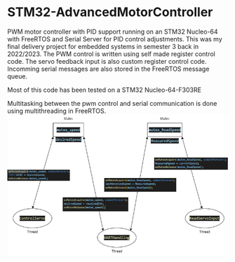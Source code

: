 # STM32-AdvancedMotorController
PWM motor controller with PID support running on an STM32 Nucleo-64 with FreeRTOS and Serial Server for PID control adjustments.
This was my final delivery project for embedded systems in semester 3 back in 2022/2023.
The PWM control is written using self made register control code. 
The servo feedback input is also custom register control code.
Incomming serial messages are also stored in the FreeRTOS message queue.

Most of this code has been tested on a STM32 Nucleo-64-F303RE

Multitasking between the pwm control and serial communication is done using multithreading in FreeRTOS.
![mutex diagram of system.](/img/mutexDiagram.png)

